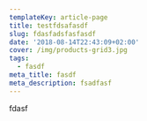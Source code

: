 ```yaml
---
templateKey: article-page
title: testfdsafasdf
slug: fdasfadsfasfasdf
date: '2018-08-14T22:43:09+02:00'
cover: /img/products-grid3.jpg
tags:
  - fasdf
meta_title: fasdf
meta_description: fsadfasf
---
```

fdasf

